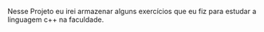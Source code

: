 Nesse Projeto eu irei armazenar alguns exercícios que eu fiz para estudar a linguagem c++ na faculdade.
